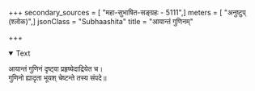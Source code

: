 +++
secondary_sources = [ "महा-सुभाषित-सङ्ग्रहः - 5111",]
meters = [ "अनुष्टुप् (श्लोक)",]
jsonClass = "Subhaashita"
title = "आयान्तं गुणिनम्"

+++

<details open><summary>Text</summary>

आयान्तं गुणिनं दृष्ट्वा प्रहृष्येदाद्रियेत च।  
गुणिनो ह्यादृता भूयश् चेष्टन्ते तस्य संपदे॥
</details>
